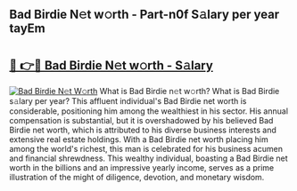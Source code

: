 ## Bad Birdie N𝚎t w𝚘rth - Part-n0f S𝚊lary per year tayEm

# <h2><a href="http://gc0akc.nevu.top/?p=Bad+Birdie">🔗 👉🔴 Bad Birdie N𝚎t w𝚘rth - S𝚊lary</a></h2>

[![Bad Birdie N𝚎t W𝚘rth](https://i.imgur.com/Oavwk0R.jpeg)](http://gc0akc.nevu.top/?p=Bad+Birdie)
What is Bad Birdie n𝚎t w𝚘rth? What is Bad Birdie s𝚊lary per year?
This affluent individual's Bad Birdie net worth is considerable, positioning him among the wealthiest in his sector. His annual compensation is substantial, but it is overshadowed by his believed Bad Birdie net worth, which is attributed to his diverse business interests and extensive real estate holdings. With a Bad Birdie net worth placing him among the world's richest, this man is celebrated for his business acumen and financial shrewdness. This wealthy individual, boasting a Bad Birdie net worth in the billions and an impressive yearly income, serves as a prime illustration of the might of diligence, devotion, and monetary wisdom.
